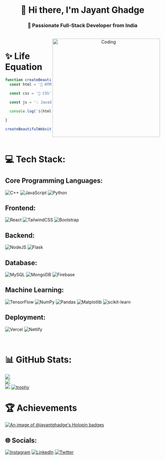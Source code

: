 <h1 align="center">👋 Hi there, I'm Jayant Ghadge</h1>
<h3 align="center">🚀 Passionate Full-Stack Developer from India</h3>
<br>
<div align="center">
  <img align="right" alt="Coding" width="350" height="320" src="https://github.com/jayantghadge/fitsense-major-project/assets/88991259/0c1a5b99-03be-4efc-8a85-10c694226538">
</div>

# ✨ Life Equation
```javascript
function createBeautifulWebsite() {
  const html = '📄 HTML';

  const css = '🎨 CSS';

  const js = '💡 JavaScript';

  console.log(`${html} + ${css} + ${js} = stunning websites! 🌟`);

}

createBeautifulWebsite();

```

<br>

# 💻 Tech Stack:

## Core Programming Languages:
![C++](https://img.shields.io/badge/c++-%2300599C.svg?style=for-the-badge&logo=c%2B%2B&logoColor=white)
![JavaScript](https://img.shields.io/badge/javascript-%23323330.svg?style=for-the-badge&logo=javascript&logoColor=%23F7DF1E)
![Python](https://img.shields.io/badge/python-3670A0?style=for-the-badge&logo=python&logoColor=ffdd54)

## Frontend:
![React](https://img.shields.io/badge/react-%2320232a.svg?style=for-the-badge&logo=react&logoColor=%2361DAFB)
![TailwindCSS](https://img.shields.io/badge/tailwindcss-%2338B2AC.svg?style=for-the-badge&logo=tailwind-css&logoColor=white)
![Bootstrap](https://img.shields.io/badge/bootstrap-%238511FA.svg?style=for-the-badge&logo=bootstrap&logoColor=white)

## Backend:
![NodeJS](https://img.shields.io/badge/node.js-6DA55F?style=for-the-badge&logo=node.js&logoColor=white)
![Flask](https://img.shields.io/badge/flask-%23000.svg?style=for-the-badge&logo=flask&logoColor=white)

## Database:
![MySQL](https://img.shields.io/badge/mysql-%2300000f.svg?style=for-the-badge&logo=mysql&logoColor=white)
![MongoDB](https://img.shields.io/badge/MongoDB-%234ea94b.svg?style=for-the-badge&logo=mongodb&logoColor=white)
![Firebase](https://img.shields.io/badge/firebase-%23039BE5.svg?style=for-the-badge&logo=firebase)

## Machine Learning:
![TensorFlow](https://img.shields.io/badge/TensorFlow-%23FF6F00.svg?style=for-the-badge&logo=TensorFlow&logoColor=white)
![NumPy](https://img.shields.io/badge/numpy-%23013243.svg?style=for-the-badge&logo=numpy&logoColor=white)
![Pandas](https://img.shields.io/badge/pandas-%23150458.svg?style=for-the-badge&logo=pandas&logoColor=white)
![Matplotlib](https://img.shields.io/badge/Matplotlib-%23ffffff.svg?style=for-the-badge&logo=Matplotlib&logoColor=black)
![scikit-learn](https://img.shields.io/badge/scikit--learn-%23F7931E.svg?style=for-the-badge&logo=scikit-learn&logoColor=white)

## Deployment:
![Vercel](https://img.shields.io/badge/vercel-%23000000.svg?style=for-the-badge&logo=vercel&logoColor=white)
![Netlify](https://img.shields.io/badge/netlify-%23000000.svg?style=for-the-badge&logo=netlify&logoColor=#00C7B7)

<br> 

# 📊 GitHub Stats:
![](https://github-readme-stats.vercel.app/api?username=jayantghadge&theme=radical&hide_border=false&include_all_commits=false&count_private=false)<br/>
![](https://github-readme-streak-stats.herokuapp.com/?user=jayantghadge&theme=radical&hide_border=false)<br/>
![](https://github-readme-stats.vercel.app/api/top-langs/?username=jayantghadge&theme=radical&hide_border=false&include_all_commits=false&count_private=false&layout=compact)
[![trophy](https://github-profile-trophy.vercel.app/?username=jayantghadge&theme=radical&title_case=snake&no-frame=true&margin-w=5&no-bg=true&row=1&column=7&no-frame=true)](https://github.com/ryo-ma/github-profile-trophy)


# 🏆 Achievements
[![An image of @jayantghadge's Holopin badges](https://holopin.me/jayantghadge)](https://holopin.io/@jayantghadge)

## 🌐 Socials:
[![Instagram](https://img.shields.io/badge/Instagram-%23E4405F.svg?logo=Instagram&logoColor=white)](https://instagram.com/jayant.ghadge) [![LinkedIn](https://img.shields.io/badge/LinkedIn-%230077B5.svg?logo=linkedin&logoColor=white)](https://linkedin.com/in/jayant-ghadge-700739181) [![Twitter](https://img.shields.io/badge/Twitter-%231DA1F2.svg?logo=Twitter&logoColor=white)](https://twitter.com/jayantghadge) 
